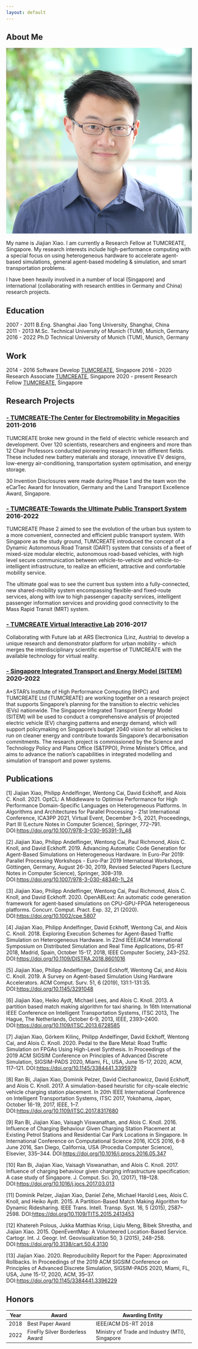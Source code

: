 ```yaml
---
layout: default
---
```


## About Me

<img class="profile-picture" src="DSCF3582.jpg">

My name is Jiajian Xiao. I am currently a Research Fellow at TUMCREATE, Singapore. My research interests include high-performance computing with a special focus on using heterogeneous hardware to accelerate agent-based simulations, general agent-based modeling & simulation, and smart transportation problems. 

I have been heavily involved in a number of local (Singapore) and international (collaborating with research entities in Germany and China) research projects.

## Education

2007 - 2011	B.Eng.     Shanghai Jiao Tong University, Shanghai, China \
2011 - 2013	M.Sc.      Technical University of Munich (TUM), Munich, Germany \
2016 - 2022	Ph.D       Technical University of Munich (TUM), Munich, Germany

## Work

2014 - 2016     Software Develop    [TUMCREATE](https://www.tum-create.edu.sg/), Singapore
2016 - 2020     Research Associate  [TUMCREATE](https://www.tum-create.edu.sg/), Singapore
2020 - present  Research Fellow     [TUMCREATE](https://www.tum-create.edu.sg/), Singapore

## Research Projects
### [- TUMCREATE-The Center for Electromobility in Megacities](https://www.tum-create.edu.sg/about/center-electromobility-megacities) 2011-2016
TUMCREATE broke new ground in the field of electric vehicle research and development. Over 120 scientists, researchers and engineers and more than 12 Chair Professors conducted pioneering research in ten different fields. These included new battery materials and storage, innovative EV designs, low-energy air-conditioning, transportation system optimisation, and energy storage.

30 Invention Disclosures were made during Phase 1 and the team won the eCarTec Award for Innovation, Germany and the Land Transport Excellence Award, Singapore.

### [- TUMCREATE-Towards the Ultimate Public Transport System](https://www.tum-create.edu.sg/content/towards-ultimate-public-transport-system-0) 2016-2022
TUMCREATE Phase 2 aimed to see the evolution of the urban bus system to a more convenient, connected and efficient public transport system. With Singapore as the study ground, TUMCREATE introduced the concept of a Dynamic Autonomous Road Transit (DART) system that consists of a fleet of mixed-size modular electric, autonomous road-based vehicles, with high level secure communication between vehicle-to-vehicle and vehicle-to-intelligent infrastructure, to realize an efficient, attractive and comfortable mobility service. 

The ultimate goal was to see the current bus system into a fully-connected, new shared-mobility system encompassing flexible-and fixed-route services, along with low to high passenger capacity services, intelligent passenger information services and providing good connectivity to the Mass Rapid Transit (MRT) system.

### [- TUMCREATE Virtual Interactive Lab](https://ars.electronica.art/futurelab/en/projects-tumcreate/) 2016-2017
Collaborating with Future lab at ARS Electronica (Linz, Austria) to develop a unique research and demonstrator platform for urban mobility - which merges the interdisciplinary scientific expertise of TUMCREATE with the available technology for virtual reality.

### [- Singapore Integrated Transport and Energy Model (SITEM)](https://www.tum-create.edu.sg/content/sitem-singapore-integrated-transport-and-energy-model) 2020-2022
A\*STAR’s Institute of High Performance Computing (IHPC) and TUMCREATE Ltd (TUMCREATE) are working together on a research project that supports Singapore’s planning for the transition to electric vehicles (EVs) nationwide. The Singapore Integrated Transport Energy Model (SITEM) will be used to conduct a comprehensive analysis of projected electric vehicle (EV) charging patterns and energy demand, which will support policymaking on Singapore’s budget 2040 vision for all vehicles to run on cleaner energy and contribute towards Singapore’s decarbonisation commitments. The research project is commissioned by the Science and Technology Policy and Plans Office (S&TPPO), Prime Minister’s Office, and aims to advance the nation’s capabilities in integrated modelling and simulation of transport and power systems.

## Publications

[1] Jiajian Xiao, Philipp Andelfinger, Wentong Cai, David Eckhoff, and Alois C. Knoll. 2021. OptCL: A Middleware to Optimise Performance for High Performance Domain-Specific Languages on Heterogeneous Platforms. In Algorithms and Architectures for Parallel Processing - 21st International Conference, ICA3PP 2021, Virtual Event, December 3-5, 2021, Proceedings, Part III (Lecture Notes in Computer Science), Springer, 772–791. DOI:https://doi.org/10.1007/978-3-030-95391-1\_48

[2] Jiajian Xiao, Philipp Andelfinger, Wentong Cai, Paul Richmond, Alois C. Knoll, and David Eckhoff. 2019. Advancing Automatic Code Generation for Agent-Based Simulations on Heterogeneous Hardware. In Euro-Par 2019: Parallel Processing Workshops - Euro-Par 2019 International Workshops, Göttingen, Germany, August 26-30, 2019, Revised Selected Papers (Lecture Notes in Computer Science), Springer, 308–319. DOI:https://doi.org/10.1007/978-3-030-48340-1\_24

[3] Jiajian Xiao, Philipp Andelfinger, Wentong Cai, Paul Richmond, Alois C. Knoll, and David Eckhoff. 2020. OpenABLext: An automatic code generation framework for agent-based simulations on CPU-GPU-FPGA heterogeneous platforms. Concurr. Comput. Pract. Exp. 32, 21 (2020). DOI:https://doi.org/10.1002/cpe.5807

[4] Jiajian Xiao, Philipp Andelfinger, David Eckhoff, Wentong Cai, and Alois C. Knoll. 2018. Exploring Execution Schemes for Agent-Based Traffic Simulation on Heterogeneous Hardware. In 22nd IEEE/ACM International Symposium on Distributed Simulation and Real Time Applications, DS-RT 2018, Madrid, Spain, October 15-17, 2018, IEEE Computer Society, 243–252. DOI:https://doi.org/10.1109/DISTRA.2018.8601016

[5] Jiajian Xiao, Philipp Andelfinger, David Eckhoff, Wentong Cai, and Alois C. Knoll. 2019. A Survey on Agent-based Simulation Using Hardware Accelerators. ACM Comput. Surv. 51, 6 (2019), 131:1-131:35. DOI:https://doi.org/10.1145/3291048

[6] Jiajian Xiao, Heiko Aydt, Michael Lees, and Alois C. Knoll. 2013. A partition based match making algorithm for taxi sharing. In 16th International IEEE Conference on Intelligent Transportation Systems, ITSC 2013, The Hague, The Netherlands, October 6-9, 2013, IEEE, 2393–2400. DOI:https://doi.org/10.1109/ITSC.2013.6728585

[7] Jiajian Xiao, Görkem Kilinç, Philipp Andelfinger, David Eckhoff, Wentong Cai, and Alois C. Knoll. 2020. Pedal to the Bare Metal: Road Traffic Simulation on FPGAs Using High-Level Synthesis. In Proceedings of the 2019 ACM SIGSIM Conference on Principles of Advanced Discrete Simulation, SIGSIM-PADS 2020, Miami, FL, USA, June 15-17, 2020, ACM, 117–121. DOI:https://doi.org/10.1145/3384441.3395979

[8] Ran Bi, Jiajian Xiao, Dominik Pelzer, David Ciechanowicz, David Eckhoff, and Alois C. Knoll. 2017. A simulation-based heuristic for city-scale electric vehicle charging station placement. In 20th IEEE International Conference on Intelligent Transportation Systems, ITSC 2017, Yokohama, Japan, October 16-19, 2017, IEEE, 1–7. DOI:https://doi.org/10.1109/ITSC.2017.8317680

[9] Ran Bi, Jiajian Xiao, Vaisagh Viswanathan, and Alois C. Knoll. 2016. Influence of Charging Behaviour Given Charging Station Placement at Existing Petrol Stations and Residential Car Park Locations in Singapore. In International Conference on Computational Science 2016, ICCS 2016, 6-8 June 2016, San Diego, California, USA (Procedia Computer Science), Elsevier, 335–344. DOI:https://doi.org/10.1016/j.procs.2016.05.347

[10] Ran Bi, Jiajian Xiao, Vaisagh Viswanathan, and Alois C. Knoll. 2017. Influence of charging behaviour given charging infrastructure specification: A case study of Singapore. J. Comput. Sci. 20, (2017), 118–128. DOI:https://doi.org/10.1016/j.jocs.2017.03.013

[11] Dominik Pelzer, Jiajian Xiao, Daniel Zehe, Michael Harold Lees, Alois C. Knoll, and Heiko Aydt. 2015. A Partition-Based Match Making Algorithm for Dynamic Ridesharing. IEEE Trans. Intell. Transp. Syst. 16, 5 (2015), 2587–2598. DOI:https://doi.org/10.1109/TITS.2015.2413453

[12] Khatereh Polous, Jukka Matthias Krisp, Liqiu Meng, Bibek Shrestha, and Jiajian Xiao. 2015. OpenEventMap: A Volunteered Location-Based Service. Cartogr. Int. J. Geogr. Inf. Geovisualization 50, 3 (2015), 248–258. DOI:https://doi.org/10.3138/cart.50.4.3130

[13] Jiajian Xiao. 2020. Reproducibility Report for the Paper: Approximated Rollbacks. In Proceedings of the 2019 ACM SIGSIM Conference on Principles of Advanced Discrete Simulation, SIGSIM-PADS 2020, Miami, FL, USA, June 15-17, 2020, ACM, 35–37. DOI:https://doi.org/10.1145/3384441.3396229



## Honors


Year | Award | Awarding Entity
-----|-------|--------
2018 | Best Paper Award  | IEEE/ACM DS-RT 2018 
2022 | FireFly Silver Borderless Award | Ministry of Trade and Industry (MTI), Singapore



